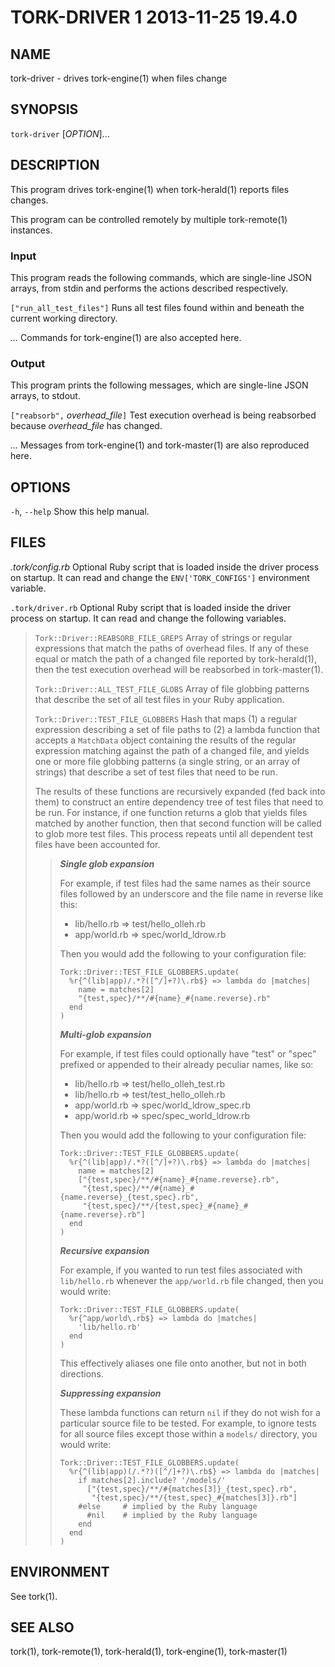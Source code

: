 # TORK-DRIVER 1 2013-11-25 19.4.0

## NAME

tork-driver - drives tork-engine(1) when files change

## SYNOPSIS

`tork-driver` [*OPTION*]...

## DESCRIPTION

This program drives tork-engine(1) when tork-herald(1) reports files changes.

This program can be controlled remotely by multiple tork-remote(1) instances.

### Input

This program reads the following commands, which are single-line JSON arrays,
from stdin and performs the actions described respectively.

`["run_all_test_files"]`
  Runs all test files found within and beneath the current working directory.

*...*
  Commands for tork-engine(1) are also accepted here.

### Output

This program prints the following messages, which are single-line JSON arrays,
to stdout.

`["reabsorb",` *overhead_file*`]`
  Test execution overhead is being reabsorbed because *overhead_file* has
  changed.

*...*
  Messages from tork-engine(1) and tork-master(1) are also reproduced here.

## OPTIONS

`-h`, `--help`
  Show this help manual.

## FILES

*.tork/config.rb*
  Optional Ruby script that is loaded inside the driver process on startup.
  It can read and change the `ENV['TORK_CONFIGS']` environment variable.

`.tork/driver.rb`
  Optional Ruby script that is loaded inside the driver process on startup.
  It can read and change the following variables.

  > `Tork::Driver::REABSORB_FILE_GREPS`
  >   Array of strings or regular expressions that match the paths of overhead
  >   files.  If any of these equal or match the path of a changed file
  >   reported by tork-herald(1), then the test execution overhead will be
  >   reabsorbed in tork-master(1).
  >
  > `Tork::Driver::ALL_TEST_FILE_GLOBS`
  >   Array of file globbing patterns that describe the set of all test files
  >   in your Ruby application.
  >
  > `Tork::Driver::TEST_FILE_GLOBBERS`
  >   Hash that maps (1) a regular expression describing a set of file paths
  >   to (2) a lambda function that accepts a `MatchData` object containing
  >   the results of the regular expression matching against the path of a
  >   changed file, and yields one or more file globbing patterns (a single
  >   string, or an array of strings) that describe a set of test files that
  >   need to be run.
  >
  >   The results of these functions are recursively expanded (fed back into
  >   them) to construct an entire dependency tree of test files that need to
  >   be run.  For instance, if one function returns a glob that yields files
  >   matched by another function, then that second function will be called to
  >   glob more test files.  This process repeats until all dependent test
  >   files have been accounted for.
  >
  > > ***Single glob expansion***
  > >
  > > For example, if test files had the same names as their source files
  > > followed by an underscore and the file name in reverse like this:
  > >
  > >   * lib/hello.rb => test/hello_olleh.rb
  > >   * app/world.rb => spec/world_ldrow.rb
  > >
  > > Then you would add the following to your configuration file:
  > >
  > >     Tork::Driver::TEST_FILE_GLOBBERS.update(
  > >       %r{^(lib|app)/.*?([^/]+?)\.rb$} => lambda do |matches|
  > >         name = matches[2]
  > >         "{test,spec}/**/#{name}_#{name.reverse}.rb"
  > >       end
  > >     )
  > >
  > > ***Multi-glob expansion***
  > >
  > > For example, if test files could optionally have "test" or "spec"
  > > prefixed or appended to their already peculiar names, like so:
  > >
  > >   * lib/hello.rb => test/hello\_olleh\_test.rb
  > >   * lib/hello.rb => test/test\_hello\_olleh.rb
  > >   * app/world.rb => spec/world\_ldrow\_spec.rb
  > >   * app/world.rb => spec/spec\_world\_ldrow.rb
  > >
  > > Then you would add the following to your configuration file:
  > >
  > >     Tork::Driver::TEST_FILE_GLOBBERS.update(
  > >       %r{^(lib|app)/.*?([^/]+?)\.rb$} => lambda do |matches|
  > >         name = matches[2]
  > >         ["{test,spec}/**/#{name}_#{name.reverse}.rb",
  > >          "{test,spec}/**/#{name}_#{name.reverse}_{test,spec}.rb",
  > >          "{test,spec}/**/{test,spec}_#{name}_#{name.reverse}.rb"]
  > >       end
  > >     )
  > >
  > > ***Recursive expansion***
  > >
  > > For example, if you wanted to run test files associated with
  > > `lib/hello.rb` whenever the `app/world.rb` file changed, then you would
  > > write:
  > >
  > >     Tork::Driver::TEST_FILE_GLOBBERS.update(
  > >       %r{^app/world\.rb$} => lambda do |matches|
  > >         'lib/hello.rb'
  > >       end
  > >     )
  > >
  > > This effectively aliases one file onto another, but not in both
  > > directions.
  > >
  > > ***Suppressing expansion***
  > >
  > > These lambda functions can return `nil` if they do not wish for a
  > > particular source file to be tested.  For example, to ignore tests for
  > > all source files except those within a `models/` directory, you would
  > > write:
  > >
  > >     Tork::Driver::TEST_FILE_GLOBBERS.update(
  > >       %r{^(lib|app)(/.*?)([^/]+?)\.rb$} => lambda do |matches|
  > >         if matches[2].include? '/models/'
  > >           ["{test,spec}/**/#{matches[3]}_{test,spec}.rb",
  > >            "{test,spec}/**/{test,spec}_#{matches[3]}.rb"]
  > >         #else     # implied by the Ruby language
  > >           #nil    # implied by the Ruby language
  > >         end
  > >       end
  > >     )

## ENVIRONMENT

See tork(1).

## SEE ALSO

tork(1), tork-remote(1), tork-herald(1), tork-engine(1), tork-master(1)